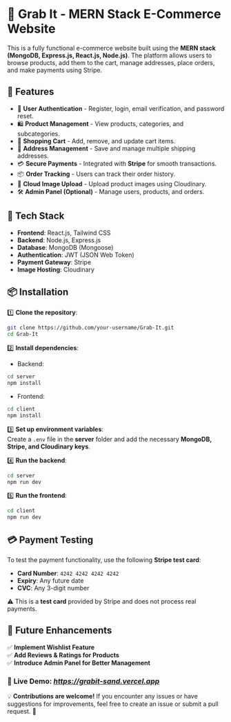 # 🛒 Grab It - MERN Stack E-Commerce Website

This is a fully functional e-commerce website built using the **MERN stack (MongoDB, Express.js, React.js, Node.js)**. The platform allows users to browse products, add them to the cart, manage addresses, place orders, and make payments using Stripe.

## 🌟 Features

- 🔐 **User Authentication** - Register, login, email verification, and password reset.
- 🛍 **Product Management** - View products, categories, and subcategories.
- 🛒 **Shopping Cart** - Add, remove, and update cart items.
- 🚚 **Address Management** - Save and manage multiple shipping addresses.
- 💳 **Secure Payments** - Integrated with **Stripe** for smooth transactions.
- 📦 **Order Tracking** - Users can track their order history.
- 📡 **Cloud Image Upload** - Upload product images using Cloudinary.
- 🛠 **Admin Panel (Optional)** - Manage users, products, and orders.

## 🚀 Tech Stack

- **Frontend**: React.js, Tailwind CSS
- **Backend**: Node.js, Express.js
- **Database**: MongoDB (Mongoose)
- **Authentication**: JWT (JSON Web Token)
- **Payment Gateway**: Stripe
- **Image Hosting**: Cloudinary

## 📦 Installation

1️⃣ **Clone the repository**:  
```sh
git clone https://github.com/your-username/Grab-It.git
cd Grab-It
```

2️⃣ **Install dependencies**:  
- Backend:  
```sh
cd server
npm install
```
- Frontend:  
```sh
cd client
npm install
```

3️⃣ **Set up environment variables**:  
Create a `.env` file in the **server** folder and add the necessary **MongoDB, Stripe, and Cloudinary keys**.

4️⃣ **Run the backend**:  
```sh
cd server
npm run dev
```

5️⃣ **Run the frontend**:  
```sh
cd client
npm run dev
```

## 💳 Payment Testing

To test the payment functionality, use the following **Stripe test card**:  
- **Card Number**: `4242 4242 4242 4242`  
- **Expiry**: Any future date  
- **CVC**: Any 3-digit number  

⚠️ This is a **test card** provided by Stripe and does not process real payments.

## 🎯 Future Enhancements

✅ **Implement Wishlist Feature**  
✅ **Add Reviews & Ratings for Products**  
✅ **Introduce Admin Panel for Better Management**  

### 🚀 **Live Demo:** *https://grabit-sand.vercel.app*  
💡 **Contributions are welcome!** If you encounter any issues or have suggestions for improvements, feel free to create an issue or submit a pull request. 🚀
